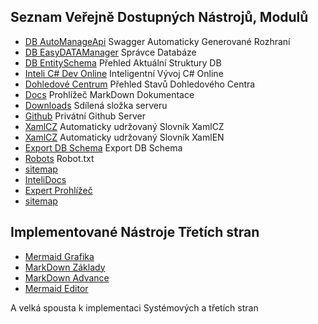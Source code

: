 ﻿

## Seznam Veřejně Dostupných Nástrojů, Modulů    

* [DB AutoManageApi](https://KlikneteZde.Cz/AdminApiDocs) Swagger Automaticky Generované Rozhraní
* [DB EasyDATAManager](https://KlikneteZde.Cz/EasyData) Správce Databáze
* [DB EntitySchema](https://kliknetezde.cz/DBEntitySchema) Přehled Aktuální Struktury DB
* [Inteli C# Dev Online](https://kliknetezde.cz/livedev/csharpedit/) Inteligentní Vývoj C# Online
* [Dohledové Centrum](/ServerHealthService) Přehled Stavů Dohledového Centra
* [Docs](https://kliknetezde.cz/Docs) Prohlížeč MarkDown Dokumentace
* [Downloads](https://kliknetezde.cz/Downloads) Sdílená složka serveru
* [Github](https://kliknetezde.cz/Github) Privátní Github Server
* [XamlCZ](https://kliknetezde.cz/ServerCoreExport/XamlCz) Automaticky udržovaný Slovník XamlCZ
* [XamlCZ](https://kliknetezde.cz/ServerCoreExport/XamlCz) Automaticky udržovaný Slovník XamlEN
* [Export DB Schema](https://kliknetezde.cz/ServerDbDgmlSchema/dgml) Export DB Schema
* [Robots](https://kliknetezde.cz/robots.txt) Robot.txt
* [sitemap](https://kliknetezde.cz/sitemap.xml/webpages) 
* [InteliDocs](https://kliknetezde.cz/server-doc/md-book/book/) 
* [Expert Prohlížeč](https://kliknetezde.cz/server-doc/expertdoc-viewer/) 
* [sitemap](https://kliknetezde.cz/sitemap.xml) 



## **Implementované Nástroje Třetích stran**

* [Mermaid Grafika](https://mermaid.js.org/intro/) 
* [MarkDown Základy](https://www.markdownguide.org/basic-syntax/) 
* [MarkDown Advance](https://www.markdownguide.org/extended-syntax/) 
* [Mermaid Editor](https://mermaid.live/) 

A velká spousta k implementaci Systémových a třetích stran

